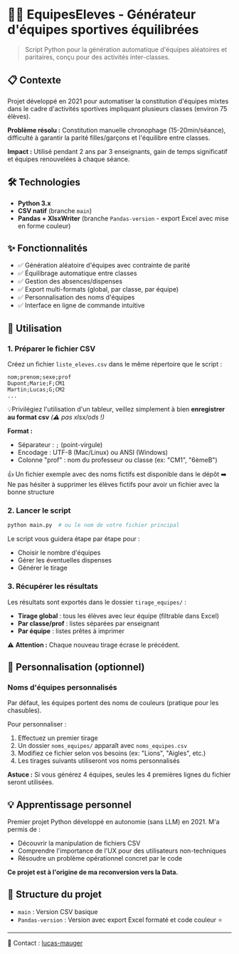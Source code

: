 # 🏃‍♂️ EquipesEleves - Générateur d'équipes sportives équilibrées

> Script Python pour la génération automatique d'équipes aléatoires et paritaires, conçu pour des activités inter-classes.

## 📋 Contexte

Projet développé en 2021 pour automatiser la constitution d'équipes mixtes dans le cadre d'activités sportives impliquant plusieurs classes (environ 75 élèves).

**Problème résolu :** Constitution manuelle chronophage (15-20min/séance), difficulté à garantir la parité filles/garçons et l'équilibre entre classes.

**Impact :** Utilisé pendant 2 ans par 3 enseignants, gain de temps significatif et équipes renouvelées à chaque séance.

## 🛠️ Technologies

- **Python 3.x**
- **CSV natif** (branche `main`)
- **Pandas + XlsxWriter** (branche `Pandas-version` - export Excel avec mise en forme couleur)

## ✨ Fonctionnalités

- ✅ Génération aléatoire d'équipes avec contrainte de parité
- ✅ Équilibrage automatique entre classes
- ✅ Gestion des absences/dispenses
- ✅ Export multi-formats (global, par classe, par équipe)
- ✅ Personnalisation des noms d'équipes
- ✅ Interface en ligne de commande intuitive

## 🚀 Utilisation

### 1. Préparer le fichier CSV

Créez un fichier `liste_eleves.csv` dans le même répertoire que le script :
```csv
nom;prenom;sexe;prof
Dupont;Marie;F;CM1
Martin;Lucas;G;CM2
...
```
💡Privilégiez l'utilisation d'un tableur, veillez simplement à bien **enregistrer au format csv** *(⚠️ pas xlsx/ods !)*

**Format :**
- Séparateur : `;` (point-virgule)
- Encodage : UTF-8 (Mac/Linux) ou ANSI (Windows)
- Colonne "prof" : nom du professeur ou classe (ex: "CM1", "6èmeB")

👍 Un fichier exemple avec des noms fictifs est disponible dans le dépôt 
➡️ Ne pas hésiter à supprimer les élèves fictifs pour avoir un fichier avec la bonne structure

### 2. Lancer le script
```bash
python main.py  # ou le nom de votre fichier principal
```

Le script vous guidera étape par étape pour :
- Choisir le nombre d'équipes
- Gérer les éventuelles dispenses
- Générer le tirage

### 3. Récupérer les résultats

Les résultats sont exportés dans le dossier `tirage_equipes/` :

- **Tirage global** : tous les élèves avec leur équipe (filtrable dans Excel)
- **Par classe/prof** : listes séparées par enseignant
- **Par équipe** : listes prêtes à imprimer

⚠️ **Attention :** Chaque nouveau tirage écrase le précédent.

## 🎨 Personnalisation (optionnel)

### Noms d'équipes personnalisés

Par défaut, les équipes portent des noms de couleurs (pratique pour les chasubles).

Pour personnaliser :

1. Effectuez un premier tirage
2. Un dossier `noms_equipes/` apparaît avec `noms_equipes.csv`
3. Modifiez ce fichier selon vos besoins (ex: "Lions", "Aigles", etc.)
4. Les tirages suivants utiliseront vos noms personnalisés

**Astuce :** Si vous générez 4 équipes, seules les 4 premières lignes du fichier seront utilisées.

## 💡 Apprentissage personnel

Premier projet Python développé en autonomie (sans LLM) en 2021. M'a permis de :
- Découvrir la manipulation de fichiers CSV
- Comprendre l'importance de l'UX pour des utilisateurs non-techniques
- Résoudre un problème opérationnel concret par le code

**Ce projet est à l'origine de ma reconversion vers la Data.**

## 📂 Structure du projet

- `main` : Version CSV basique
- `Pandas-version` : Version avec export Excel formaté et code couleur ⭐

---

📧 Contact : [lucas-mauger](https://github.com/lucas-mauger)
